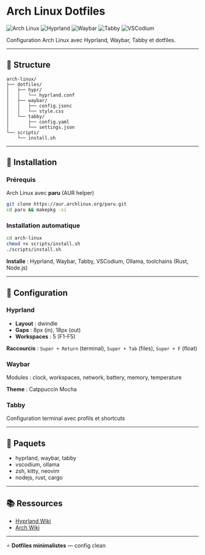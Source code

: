 # Arch Linux Dotfiles

![Arch Linux](https://img.shields.io/badge/Arch%20Linux-1793D1?logo=archlinux&logoColor=white)
![Hyprland](https://img.shields.io/badge/Hyprland-44586a?logo=hyprland&logoColor=white)
![Waybar](https://img.shields.io/badge/Waybar-1a1b1e?logo=waybar&logoColor=white)
![Tabby](https://img.shields.io/badge/Tabby-FCD535?logo=tabby&logoColor=black)
![VSCodium](https://img.shields.io/badge/VSCodium-0078D4?logo=vscode&logoColor=white)

Configuration Arch Linux avec Hyprland, Waybar, Tabby et dotfiles.

---

## 📁 Structure

```
arch-linux/
├── dotfiles/
│   ├── hypr/
│   │   └── hyprland.conf
│   ├── waybar/
│   │   ├── config.jsonc
│   │   └── style.css
│   └── tabby/
│       ├── config.yaml
│       └── settings.json
└── scripts/
    └── install.sh
```

---

## 🚀 Installation

### Prérequis

Arch Linux avec **paru** (AUR helper)

```bash
git clone https://aur.archlinux.org/paru.git
cd paru && makepkg -si
```

### Installation automatique

```bash
cd arch-linux
chmod +x scripts/install.sh
./scripts/install.sh
```

**Installe** : Hyprland, Waybar, Tabby, VSCodium, Ollama, toolchains (Rust, Node.js)

---

## 🎨 Configuration

### Hyprland

- **Layout** : dwindle
- **Gaps** : 8px (in), 18px (out)
- **Workspaces** : 5 (F1-F5)

**Raccourcis** : `Super + Return` (terminal), `Super + Tab` (files), `Super + F` (float)

### Waybar

Modules : clock, workspaces, network, battery, memory, temperature

**Theme** : Catppuccin Mocha

### Tabby

Configuration terminal avec profils et shortcuts

---

## 🔧 Paquets

- hyprland, waybar, tabby
- vscodium, ollama
- zsh, kitty, neovim
- nodejs, rust, cargo

---

## 📚 Ressources

- [Hyprland Wiki](https://wiki.hyprland.org/)
- [Arch Wiki](https://wiki.archlinux.org/)

---

⭐ **Dotfiles minimalistes** — config clean
